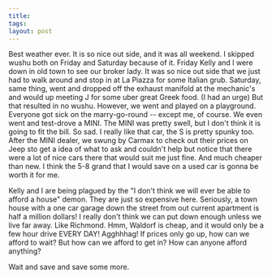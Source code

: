 ```yaml
---
title: 
tags: 
layout: post
---
```

Best weather ever.  It is so nice out side, and it was all weekend.  I skipped wushu both on Friday and Saturday because of it.  Friday Kelly and I were down in old town to see our broker lady.  It was so nice out side that we just had to walk around and stop in at La Piazza for some Italian grub.  Saturday, same thing, went and dropped off the exhaust manifold at the mechanic's and would up meeting J for some uber great Greek food.  (I had an urge) But that resulted in no wushu.  However, we went and played on a playground.  Everyone got sick on the marry-go-round -- except me, of course.  We even went and test-drove a MINI.  The MINI was pretty swell, but I don't think it is going to fit the bill. So sad.  I really like that car, the S is pretty spunky too. After the MINI dealer, we swung by Carmax to check out their prices on Jeep sto get a idea of what to ask and couldn't help but notice that there were a lot of nice cars there that would suit me just fine.  And much cheaper than new.  I think the 5-8 grand that I would save on a used car is gonna be worth it for me. 



Kelly and I are being plagued by the "I don't think we will ever be able to afford a house" demon. They are just so expensive here.  Seriously, a town house with a one car garage down the street from out current apartment is half a million dollars!  I really don't think we can put down enough unless we live far away.  Like Richmond.  Hmm, Waldorf is cheap, and it would only be a few hour drive EVERY DAY!  Agghhhag! If prices only go up, how can we afford to wait?  But how can we afford to get in?  How can anyone afford anything?



Wait and save and save some more.


